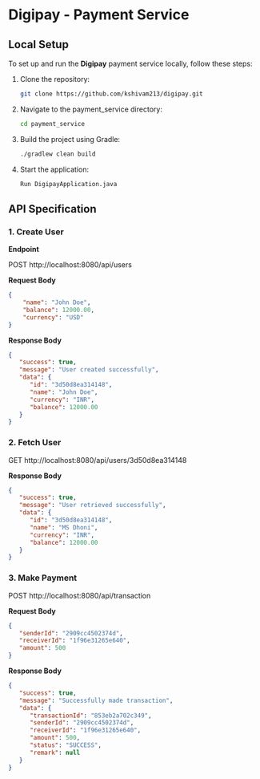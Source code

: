 # Digipay - Payment Service

## Local Setup
To set up and run the **Digipay** payment service locally, follow these steps:

1. Clone the repository:
   ```sh
   git clone https://github.com/kshivam213/digipay.git

2. Navigate to the payment_service directory:
    ```sh
    cd payment_service

3. Build the project using Gradle:
    ```sh
   ./gradlew clean build

4. Start the application:
    ```sh
   Run DigipayApplication.java

## API Specification

### 1. Create User

**Endpoint**

POST http://localhost:8080/api/users

**Request Body**

```json
{
    "name": "John Doe",
    "balance": 12000.00,
    "currency": "USD"
}
```

**Response Body**

```json
{
   "success": true,
   "message": "User created successfully",
   "data": {
      "id": "3d50d8ea314148",
      "name": "John Doe",
      "currency": "INR",
      "balance": 12000.00
   }
}
```

### 2. Fetch User
GET http://localhost:8080/api/users/3d50d8ea314148

**Response Body**

```json
{
   "success": true,
   "message": "User retrieved successfully",
   "data": {
      "id": "3d50d8ea314148",
      "name": "MS Dhoni",
      "currency": "INR",
      "balance": 12000.00
   }
}
```

### 3. Make Payment

POST http://localhost:8080/api/transaction


**Request Body**

```json
{
   "senderId": "2909cc4502374d",
   "receiverId": "1f96e31265e640",
   "amount": 500
}
```

**Response Body**

```json
{
   "success": true,
   "message": "Successfully made transaction",
   "data": {
      "transactionId": "853eb2a702c349",
      "senderId": "2909cc4502374d",
      "receiverId": "1f96e31265e640",
      "amount": 500,
      "status": "SUCCESS",
      "remark": null
   }
}
```

